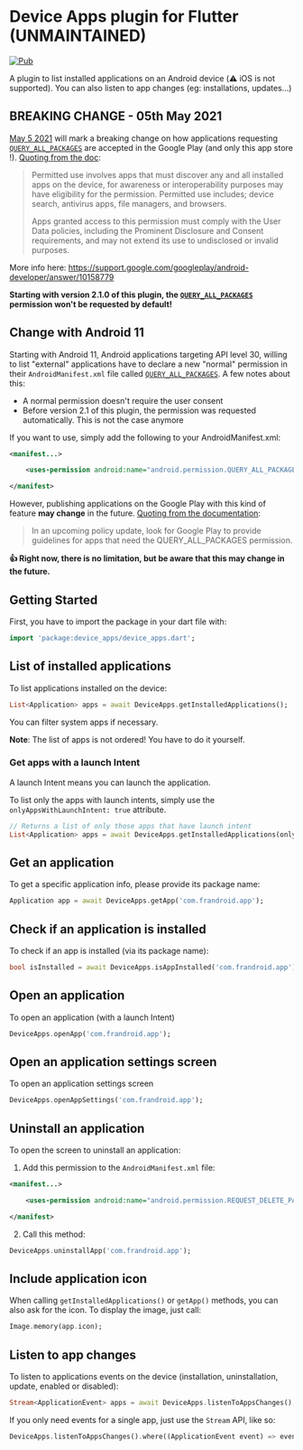 # Device Apps plugin for Flutter (UNMAINTAINED)

[![Pub](https://img.shields.io/pub/v/device_apps.svg)](https://pub.dartlang.org/packages/device_apps)

A plugin to list installed applications on an Android device (⚠️ iOS is not supported). You can also listen to app changes (eg: installations, updates…)

## BREAKING CHANGE - 05th May 2021

[May 5 2021](https://support.google.com/googleplay/android-developer/answer/10158779) will mark a breaking change on how applications requesting [`QUERY_ALL_PACKAGES`](https://developer.android.com/reference/kotlin/android/Manifest.permission#query_all_packages) are accepted in the Google Play (and only this app store !). [Quoting from the doc](https://support.google.com/googleplay/android-developer/answer/10158779):


> Permitted use involves apps that must discover any and all installed apps on the device, for awareness or interoperability purposes may have eligibility for the permission. Permitted use includes; device search, antivirus apps, file managers, and browsers.
> 
> Apps granted access to this permission must comply with the User Data policies, including the Prominent Disclosure and Consent requirements, and may not extend its use to undisclosed or invalid purposes.


More info here: https://support.google.com/googleplay/android-developer/answer/10158779

**Starting with version 2.1.0 of this plugin, the [`QUERY_ALL_PACKAGES`](https://developer.android.com/reference/kotlin/android/Manifest.permission#query_all_packages) permission won't be requested by default!**

## Change with Android 11

Starting with Android 11, Android applications targeting API level 30, willing to list "external" applications have to declare a new "normal" permission in their `AndroidManifest.xml` file called [`QUERY_ALL_PACKAGES`](https://developer.android.com/reference/kotlin/android/Manifest.permission#query_all_packages). A few notes about this:

- A normal permission doesn't require the user consent
- Before version 2.1 of this plugin, the permission was requested automatically. This is not the case anymore

If you want to use, simply add the following to your AndroidManifest.xml:

```xml
<manifest...>

    <uses-permission android:name="android.permission.QUERY_ALL_PACKAGES" />

</manifest>
```



However, publishing applications on the Google Play with this kind of feature **may change** in the future. [Quoting from the documentation](https://developer.android.com/reference/kotlin/android/Manifest.permission#query_all_packages):

> In an upcoming policy update, look for Google Play to provide guidelines for apps that need the QUERY_ALL_PACKAGES permission.

**👍 Right now, there is no limitation, but be aware that this may change in the future.**

## Getting Started

First, you have to import the package in your dart file with:

```dart
import 'package:device_apps/device_apps.dart';
```

## List of installed applications

To list applications installed on the device:

```dart
List<Application> apps = await DeviceApps.getInstalledApplications();
```

You can filter system apps if necessary.

**Note**: The list of apps is not ordered! You have to do it yourself.

### Get apps with a launch Intent

A launch Intent means you can launch the application.

To list only the apps with launch intents, simply use the `onlyAppsWithLaunchIntent: true` attribute.

```dart
// Returns a list of only those apps that have launch intent
List<Application> apps = await DeviceApps.getInstalledApplications(onlyAppsWithLaunchIntent: true, includeSystemApps: true)
```

## Get an application

To get a specific application info, please provide its package name:

```dart
Application app = await DeviceApps.getApp('com.frandroid.app');
```

## Check if an application is installed

To check if an app is installed (via its package name):

```dart
bool isInstalled = await DeviceApps.isAppInstalled('com.frandroid.app');
```

## Open an application

To open an application (with a launch Intent)

```dart
DeviceApps.openApp('com.frandroid.app');
```

## Open an application settings screen

To open an application settings screen

```dart
DeviceApps.openAppSettings('com.frandroid.app');
```

## Uninstall an application

To open the screen to uninstall an application:

1. Add this permission to the `AndroidManifest.xml` file:

```xml
<manifest...>

    <uses-permission android:name="android.permission.REQUEST_DELETE_PACKAGES" />

</manifest>
```

2. Call this method:

```dart
DeviceApps.uninstallApp('com.frandroid.app');
```



## Include application icon

When calling `getInstalledApplications()` or `getApp()` methods, you can also ask for the icon.
To display the image, just call:

```dart
Image.memory(app.icon);
```

## Listen to app changes

To listen to applications events on the device (installation, uninstallation, update, enabled or disabled):

```dart
Stream<ApplicationEvent> apps = await DeviceApps.listenToAppsChanges();
```

If you only need events for a single app, just use the `Stream` API, like so:

```dart
DeviceApps.listenToAppsChanges().where((ApplicationEvent event) => event.packageName == 'com.frandroid.app')
```
